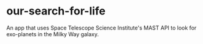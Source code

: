 # our-search-for-life
An app that uses Space Telescope Science Institute's MAST API to look for exo-planets in the Milky Way galaxy.
